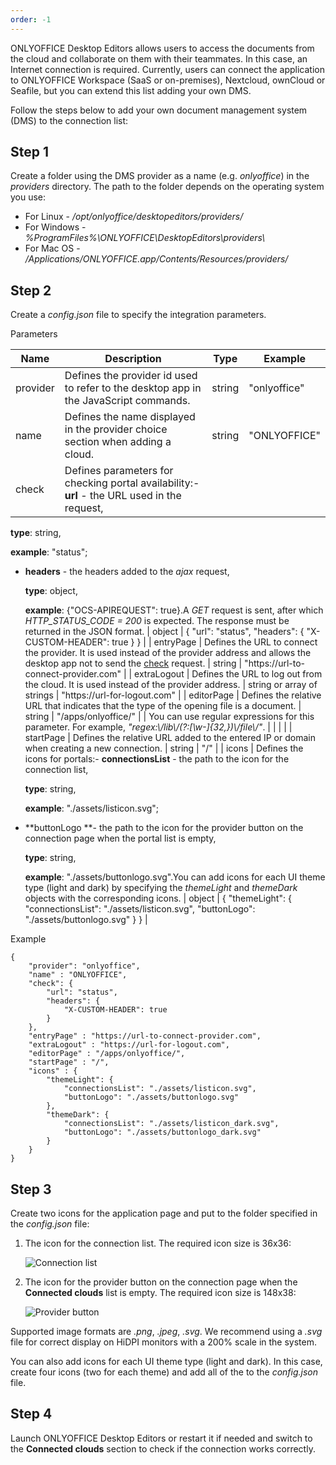 ```yaml
---
order: -1
---
```


ONLYOFFICE Desktop Editors allows users to access the documents from the cloud and collaborate on them with their teammates. In this case, an Internet connection is required. Currently, users can connect the application to ONLYOFFICE Workspace (SaaS or on-premises), Nextcloud, ownCloud or Seafile, but you can extend this list adding your own DMS.

Follow the steps below to add your own document management system (DMS) to the connection list:

## Step 1

Create a folder using the DMS provider as a name (e.g. *onlyoffice*) in the *providers* directory. The path to the folder depends on the operating system you use:

* For Linux - */opt/onlyoffice/desktopeditors/providers/*
* For Windows - *%ProgramFiles%\ONLYOFFICE\DesktopEditors\providers\\*
* For Mac OS - */Applications/ONLYOFFICE.app/Contents/Resources/providers/*

## Step 2

Create a *config.json* file to specify the integration parameters.

Parameters

| Name                                                                                                           | Description                                                                                                                                                                                                                                                                                                                                                                                                                                                                                            | Type                       | Example                                                                                                   |
| -------------------------------------------------------------------------------------------------------------- | ------------------------------------------------------------------------------------------------------------------------------------------------------------------------------------------------------------------------------------------------------------------------------------------------------------------------------------------------------------------------------------------------------------------------------------------------------------------------------------------------------ | -------------------------- | --------------------------------------------------------------------------------------------------------- |
| provider                                                                                                       | Defines the provider id used to refer to the desktop app in the JavaScript commands.                                                                                                                                                                                                                                                                                                                                                                                                                   | string                     | "onlyoffice"                                                                                              |
| name                                                                                                           | Defines the name displayed in the provider choice section when adding a cloud.                                                                                                                                                                                                                                                                                                                                                                                                                         | string                     | "ONLYOFFICE"                                                                                              |
| check                                                                                                          | Defines parameters for checking portal availability:- **url** - the URL used in the request,

  **type**: string,

  **example**: "status";

- **headers** - the headers added to the *ajax* request,

  **type**: object,

  **example**: {"OCS-APIREQUEST": true}.A *GET* request is sent, after which *HTTP\_STATUS\_CODE = 200* is expected. The response must be returned in the JSON format.                                                                                                     | object                     | { "url": "status", "headers": { "X-CUSTOM-HEADER": true } }                                               |
| entryPage                                                                                                      | Defines the URL to connect the provider. It is used instead of the provider address and allows the desktop app not to send the [check](#check) request.                                                                                                                                                                                                                                                                                                                                                | string                     | "https\://url-to-connect-provider.com"                                                                    |
| extraLogout                                                                                                    | Defines the URL to log out from the cloud. It is used instead of the provider address.                                                                                                                                                                                                                                                                                                                                                                                                                 | string or array of strings | "https\://url-for-logout.com"                                                                             |
| editorPage                                                                                                     | Defines the relative URL that indicates that the type of the opening file is a document.                                                                                                                                                                                                                                                                                                                                                                                                               | string                     | "/apps/onlyoffice/"                                                                                       |
| You can use regular expressions for this parameter. For example, *"regex:\\/lib\\/(?:\[\w-]{32,})\\/file\\/"*. |                                                                                                                                                                                                                                                                                                                                                                                                                                                                                                        |                            |                                                                                                           |
| startPage                                                                                                      | Defines the relative URL added to the entered IP or domain when creating a new connection.                                                                                                                                                                                                                                                                                                                                                                                                             | string                     | "/"                                                                                                       |
| icons                                                                                                          | Defines the icons for portals:- **connectionsList** - the path to the icon for the connection list,

  **type**: string,

  **example**: "./assets/listicon.svg";

- **buttonLogo **- the path to the icon for the provider button on the connection page when the portal list is empty,

  **type**: string,

  **example**: "./assets/buttonlogo.svg".You can add icons for each UI theme type (light and dark) by specifying the *themeLight* and *themeDark* objects with the corresponding icons. | object                     | { "themeLight": { "connectionsList": "./assets/listicon.svg", "buttonLogo": "./assets/buttonlogo.svg" } } |

Example

```
{
    "provider": "onlyoffice",
    "name" : "ONLYOFFICE",
    "check": {
        "url": "status",
        "headers": {
            "X-CUSTOM-HEADER": true
        }
    },
    "entryPage" : "https://url-to-connect-provider.com",
    "extraLogout" : "https://url-for-logout.com",
    "editorPage" : "/apps/onlyoffice/",
    "startPage" : "/",
    "icons" : {
        "themeLight": {
            "connectionsList": "./assets/listicon.svg",
            "buttonLogo": "./assets/buttonlogo.svg"
        },
        "themeDark": {
            "connectionsList": "./assets/listicon_dark.svg",
            "buttonLogo": "./assets/buttonlogo_dark.svg"
        }
    }
}
```

## Step 3

Create two icons for the application page and put to the folder specified in the *config.json* file:

1. The icon for the connection list. The required icon size is 36x36:

   ![Connection list](/assets/images/desktop/connection_list.png)

2. The icon for the provider button on the connection page when the **Connected clouds** list is empty. The required icon size is 148x38:

   ![Provider button](/assets/images/desktop/provider_button.png)

Supported image formats are *.png*, *.jpeg*, *.svg*. We recommend using a *.svg* file for correct display on HiDPI monitors with a 200% scale in the system.

You can also add icons for each UI theme type (light and dark). In this case, create four icons (two for each theme) and add all of the to the *config.json* file.

## Step 4

Launch ONLYOFFICE Desktop Editors or restart it if needed and switch to the **Connected clouds** section to check if the connection works correctly.
